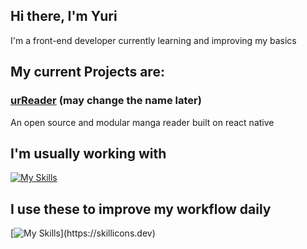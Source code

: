 ## Hi there, I'm Yuri

I'm a front-end developer currently learning and improving my basics
## My current Projects are:
### [urReader](https://github.com/YuriVGR/urRead) (may change the name later)

An open source and modular manga reader built on react native

## I'm usually working with
[![My Skills](https://skillicons.dev/icons?i=js,ts,html,css,react,nextjs,tailwind,figma)](https://skillicons.dev)

## I use these to improve my workflow daily
[![My Skills](https://skillicons.dev/icons?i=notion,obsidian,)](https://skillicons.dev)
